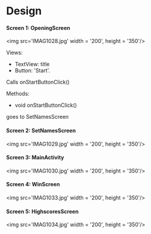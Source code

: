 # Design



#### Screen 1: OpeningScreen

<img src='IMAG1028.jpg' width = '200', height = '350'/>

Views:
* TextView: title
* Button: 'Start'. 

Calls onStartButtonClick()

Methods:
* <p> void onStartButtonClick()

goes to SetNamesScreen </p>

#### Screen 2: SetNamesScreen

<img src='IMAG1029.jpg' width = '200', height = '350'/>

#### Screen 3: MainActivity

<img src='IMAG1030.jpg' width = '200', height = '350'/>

#### Screen 4: WinScreen

<img src='IMAG1033.jpg' width = '200', height = '350'/>

#### Screen 5: HighscoresScreen

<img src='IMAG1034.jpg' width = '200', height = '350'/>

